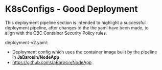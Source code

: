 # K8sConfigs - Good Deployment

This deployment pipeline section is intended to highlight a successful deployment pipeline, after changes to the the yaml have been made, to align with the CBC Container Security Policy rules.

deployment-v2.yaml:
  - Deployment config which uses the container image built by the pipeline in **JaBarosin/NodeApp**
  - https://github.com/JaBarosin/NodeApp
